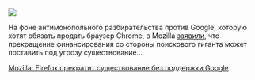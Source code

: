 <!--2025-05-03 05:37:52-->
<div class="yb">
  <div class="rss habr"><img src="https://habrastorage.org/getpro/habr/upload_files/416/663/ba7/416663ba7ea020290a5f29b61be93eee.png" /><p>На фоне антимонопольного разбирательства против Google, которую хотят обязать продать браузер Chrome, в Mozilla <a href="https://blog.mozilla.org/en/mozilla/internet-policy/google-search-deals-and-browser-choice/" rel="noopener noreferrer nofollow">заявили</a>, что прекращение финансирования со стороны поискового гиганта может поставить под угрозу существование... <p class="titl"><a href="https://habr.com/ru/news/906546/?utm_source=habrahabr&utm_medium=rss&utm_campaign=906546">Mozilla: Firefox прекратит существование без поддержки Google</a></p></div>
</div>
